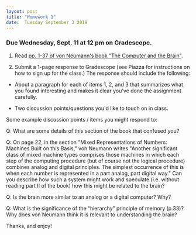 ```yaml
---
layout: post
title: "Homework 1"
date:  Tuesday September 3 2019
---
```



### Due Wednesday, Sept. 11 at 12 pm on Gradescope. 

1. Read [pp. 1-37 of von Neumann's book "The Computer and the Brain"](https://archive.org/details/TheComputerAndTheBrain). 

 

2. Submit a 1-page response to Gradescope (see Piazza for instructions on how to sign up for the class.) The response should include the following:

  - About a paragraph for each of items 1, 2, and 3 that summarizes what you found interesting and makes it clear you've done the assignment carefully.

  - Two discussion points/questions you'd like to touch on in class.

 

Some example discussion points / items you might respond to:


Q: What are some details of this section of the book that confused you?
 
Q: On page 22, in the section "Mixed Representations of Numbers: Machines Built on this Basis," von Neumann writes "Another significant class of mixed machine types comprises those machines in which each step of the computing procedure (but of course not the logical procedure) combines analog and digital principles. The simplest occurrence of this is when each number is represented in a part analog, part digital way." Can you describe how such a system might work and speculate (i.e. without reading part II of the book) how this might be related to the brain?
 
Q: Is the brain more similar to an analog or a digital computer? Why?
 
Q: What is the significance of the “hierarchy” principle of memory (p.33)? Why does von Neumann think it is relevant to understanding the brain?

Thanks, and enjoy!
